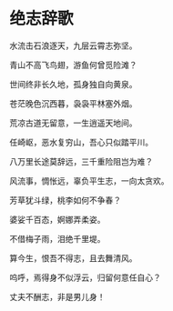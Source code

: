# 绝志辞歌

水流击石浪逐天，九层云霄志弥坚。

青山不高飞鸟翅，游鱼何曾觅险滩？

世间终非长久地，孤身独自向黄泉。

苍茫晚色沉西暮，袅袅平林塞外烟。

荒凉古道无留意，一生逍遥天地间。

任崎岖，恶水复穷山，吾心只似踏平川。

八万里长途莫辞远，三千重险阻岂为难？

风流事，惆怅远，辜负平生志，一向太贪欢。　

芳草犹斗绿，桃李如何不争春？

婆娑千百态，婀娜弄柔姿。

不借梅子雨，泪绝千里堤。

算今生，恨吾不得志，且去舞清风。

呜呼，焉得身不似浮云，归留何意任自心？

丈夫不酬志，非是男儿身！
